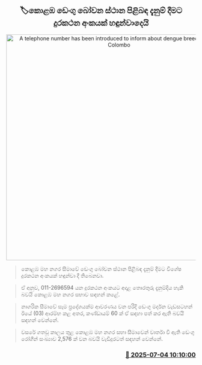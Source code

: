 <p align='center'><b><h2 align='center' title='A telephone number has been introduced to inform about dengue breeding sites in Colombo'>🏷කොළඹ ඩෙංගු බෝවන ස්ථාන පිළිබඳ දැනුම් දීමට දුරකථන අංකයක් හඳුන්වාදෙයි</h2></b></p>
<p align='center'><img src='https://helakuru.sgp1.cdn.digitaloceanspaces.com/esana/images/lib/dengue.jpg' width='600' alt='A telephone number has been introduced to inform about dengue breeding sites in Colombo'></p>

> කොළඹ මහ නගර සීමාවේ ඩෙංගු බෝවන ස්ථාන පිළිබඳ දැනුම් දීමට විශේෂ දුරකථන අංකයක් හඳුන්වා දී තිබෙනවා.

> ඒ අනුව, 011-2696594 යන දුරකථන අංකයට අදාළ තොරතුරු දැනුම්දිය හැකි බවයි කොළඹ මහ නගර සභාව සඳහන් කළේ.

> නාගරික සීමාවේ සෑම ප්‍රදේශයක්ම ආවරණය වන පරිදි ඩෙංගු මර්දන වැඩසටහන් ඊයේ (03) ආරම්භ කළ අතර, කණ්ඩායම් 60 ක් ඒ සඳහා පත් කර ඇති බවයි සඳහන් වෙන්නේ.

> වසරේ ගතවූ කාලය තුළ කොළඹ මහ නගර සභා සීමාවෙන් වාර්තා වී ඇති ඩෙංගු රෝගීන් සංඛ්‍යාව 2,576 ක් වන බවයි වැඩිදුරටත් සඳහන් වෙන්නේ.



<h3 align='right'><a href='https://www.helakuru.lk/esana/p/111572/'>📅 2025-07-04 10:10:00</a></h3>
